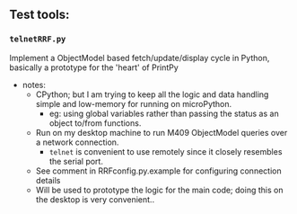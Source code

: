 ## Test tools:

### `telnetRRF.py`
Implement a ObjectModel based fetch/update/display cycle in Python, basically a prototype for the 'heart' of PrintPy
* notes:
  * CPython; but I am trying to keep all the logic and data handling simple and low-memory for running on microPython.
    * eg: using global variables rather than passing the status as an object to/from functions.
  * Run on my desktop machine to run M409 ObjectModel queries over a network connection.
    * `telnet` is convenient to use remotely since it closely resembles the serial port.
  * See comment in RRFconfig.py.example for configuring connection details
  * Will be used to prototype the logic for the main code; doing this on the desktop is very convenient..
